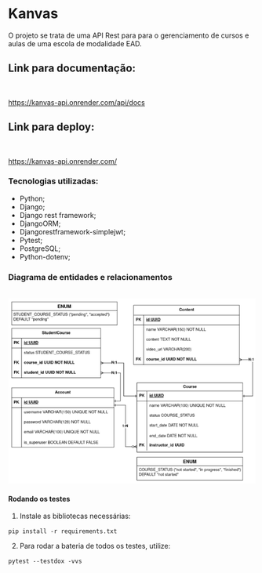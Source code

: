 # Kanvas

O projeto se trata de uma API Rest para para o gerenciamento de cursos e aulas de uma escola de modalidade EAD.

## Link para documentação:

</br>

https://kanvas-api.onrender.com/api/docs

## Link para deploy:

</br>

https://kanvas-api.onrender.com/

### Tecnologias utilizadas:

- Python;
- Django;
- Django rest framework;
- DjangoORM;
- Djangorestframework-simplejwt;
- Pytest;
- PostgreSQL;
- Python-dotenv;

### Diagrama de entidades e relacionamentos

</br>
<div align="center">
  <img src="./DER.png" alt="Rotas da aplicação" />
</div>

#### Rodando os testes

1. Instale as bibliotecas necessárias:

```shell
pip install -r requirements.txt
```

2. Para rodar a bateria de todos os testes, utilize:
```shell
pytest --testdox -vvs
```